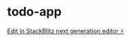 # todo-app

[Edit in StackBlitz next generation editor ⚡️](https://stackblitz.com/~/github.com/Isaurabhdubey/todo-app)